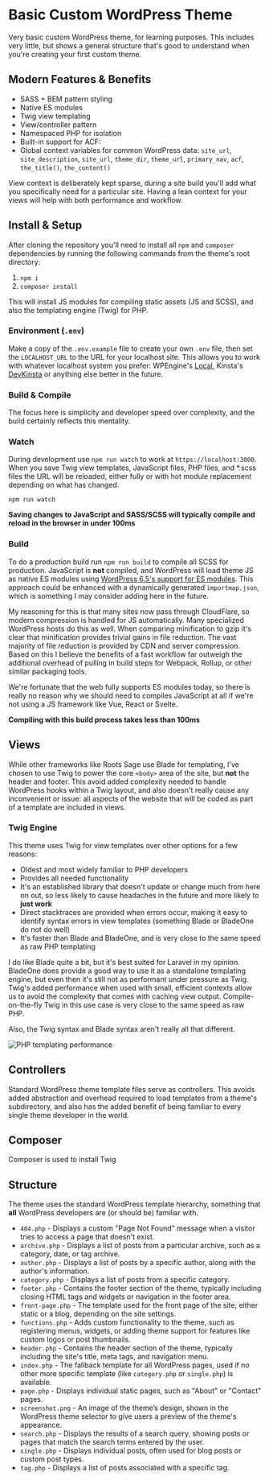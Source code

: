 # Basic Custom WordPress Theme

Very basic custom WordPress theme, for learning purposes. This includes very little, but shows a general structure that's good to understand when you're creating your first custom theme.

## Modern Features & Benefits

- SASS + BEM pattern styling
- Native ES modules
- Twig view templating
- View/controller pattern
- Namespaced PHP for isolation
- Built-in support for ACF:
- Global context variables for common WordPress data: `site_url`, `site_description`, `site_url`, `theme_dir`, `theme_url`, `primary_nav`, `acf`, `the_title()`, `the_content()`

View context is deliberately kept sparse, during a site build you'll add what you specifically need for a particular site. Having a lean context for your views will help with both performance and workflow.

## Install & Setup

After cloning the repository you'll need to install all `npm` and `composer` dependencies by running the following commands from the theme's root directory:

1. `npm i`
1. `composer install`

This will install JS modules for compiling static assets (JS and SCSS), and also the templating engine (Twig) for PHP.

### Environment (`.env`)

Make a copy of the `.env.example` file to create your own `.env` file, then set the `LOCALHOST_URL` to the URL for your localhost site. This allows you to work with whatever localhost system you prefer: WPEngine's [Local](https://wpengine.com/local/), Kinsta's [DevKinsta](https://kinsta.com/devkinsta/) or anything else better in the future.

### Build & Compile

The focus here is simplicity and developer speed over complexity, and the build certainly reflects this mentality.

### Watch

During development use `npm run watch` to work at `https://localhost:3000`. When you save Twig view templates, JavaScript files, PHP files, and \*.scss files the URL will be reloaded, either fully or with hot module replacement depending on what has changed.

`npm run watch`

**Saving changes to JavaScript and SASS/SCSS will typically compile and reload in the browser in under 100ms**

### Build

To do a production build run `npm run build` to compile all SCSS for production. JavaScript is **not** compiled, and WordPress will load theme JS as native ES modules using [WordPress 6.5's support for ES modules](https://www.kevinleary.net/blog/wordpress-asset-loading/). This approach could be enhanced with a dynamically generated `importmap.json`, which is something I may consider adding here in the future.

My reasoning for this is that many sites now pass through CloudFlare, so modern compression is handled for JS automatically. Many specialized WordPress hosts do this as well. When comparing minification to gzip it's clear that minification provides trivial gains in file reduction. The vast majority of file reduction is provided by CDN and server compression. Based on this I believe the benefits of a fast workflow far outweigh the additional overhead of pulling in build steps for Webpack, Rollup, or other similar packaging tools.

We're fortunate that the web fully supports ES modules today, so there is really no reason why we should need to compiles JavaScript at all if we're not using a JS framework like Vue, React or Svelte.

**Compiling with this build process takes less than 100ms**

## Views

While other frameworks like Roots Sage use Blade for templating, I've chosen to use Twig to power the core `<body>` area of the site, but **not** the header and footer. This avoid added complexity needed to handle WordPress hooks within a Twig layout, and also doesn't really cause any inconvenient or issue: all aspects of the website that will be coded as part of a template are included in views.

### Twig Engine

This theme uses Twig for view templates over other options for a few reasons:

- Oldest and most widely familiar to PHP developers
- Provides all needed functionality
- It's an established library that doesn't update or change much from here on out, so less likely to cause headaches in the future and more likely to **just work**
- Direct stacktraces are provided when errors occur, making it easy to identify syntax errors in view templates (something Blade or BladeOne do not do well)
- It's faster than Blade and BladeOne, and is very close to the same speed as raw PHP templating

I do like Blade quite a bit, but it's best suited for Laravel in my opinion. BladeOne does provide a good way to use it as a standalone templating engine, but even then it's still not as performant under pressure as Twig. Twig's added performance when used with small, efficient contexts allow us to avoid the complexity that comes with caching view output. Compile-on-the-fly Twig in this use case is very close to the same speed as raw PHP.

Also, the Twig syntax and Blade syntax aren't really all that different.

![PHP templating performance](https://miro.medium.com/v2/resize:fit:1400/format:webp/1*VzlJqAd9IUBXf6R_q1Uk0Q.jpeg)

## Controllers

Standard WordPress theme template files serve as controllers. This avoids added abstraction and overhead required to load templates from a theme's subdirectory, and also has the added benefit of being familiar to every single theme developer in the world.

## Composer

Composer is used to install Twig

## Structure

The theme uses the standard WordPress template hierarchy, something that **all** WordPress developers are (or should be) familiar with.

- `404.php` - Displays a custom "Page Not Found" message when a visitor tries to access a page that doesn't exist.
- `archive.php` - Displays a list of posts from a particular archive, such as a category, date, or tag archive.
- `author.php` - Displays a list of posts by a specific author, along with the author's information.
- `category.php` - Displays a list of posts from a specific category.
- `footer.php` - Contains the footer section of the theme, typically including closing HTML tags and widgets or navigation in the footer area.
- `front-page.php` - The template used for the front page of the site, either static or a blog, depending on the site settings.
- `functions.php` - Adds custom functionality to the theme, such as registering menus, widgets, or adding theme support for features like custom logos or post thumbnails.
- `header.php` - Contains the header section of the theme, typically including the site's title, meta tags, and navigation menu.
- `index.php` - The fallback template for all WordPress pages, used if no other more specific template (like `category.php` or `single.php`) is available.
- `page.php` - Displays individual static pages, such as "About" or "Contact" pages.
- `screenshot.png` - An image of the theme’s design, shown in the WordPress theme selector to give users a preview of the theme's appearance.
- `search.php` - Displays the results of a search query, showing posts or pages that match the search terms entered by the user.
- `single.php` - Displays individual posts, often used for blog posts or custom post types.
- `tag.php` - Displays a list of posts associated with a specific tag.
